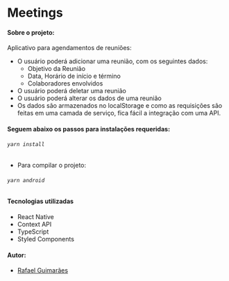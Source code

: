 # Meetings

#### Sobre o projeto:

Aplicativo para agendamentos de reuniões:
 - O usuário poderá adicionar uma reunião, com os seguintes dados:
    - Objetivo da Reunião
    - Data, Horário de início e término
    - Colaboradores envolvidos
 - O usuário poderá deletar uma reunião
 - O usuário poderá alterar os dados de uma reunião
 - Os dados são armazenados no localStorage e como as requisições são feitas em uma camada de serviço, fica fácil a integração com uma API.

#### Seguem abaixo os passos para instalações requeridas:

###### ```yarn install```

+ Para compilar o projeto:
###### ```yarn android```


#### Tecnologias utilizadas

+ React Native
+ Context API
+ TypeScript
+ Styled Components


#### Autor:

+ [Rafael Guimarães](https://www.linkedin.com/in/rafael-guimar%C3%A3es-welke-0a0168193/)
